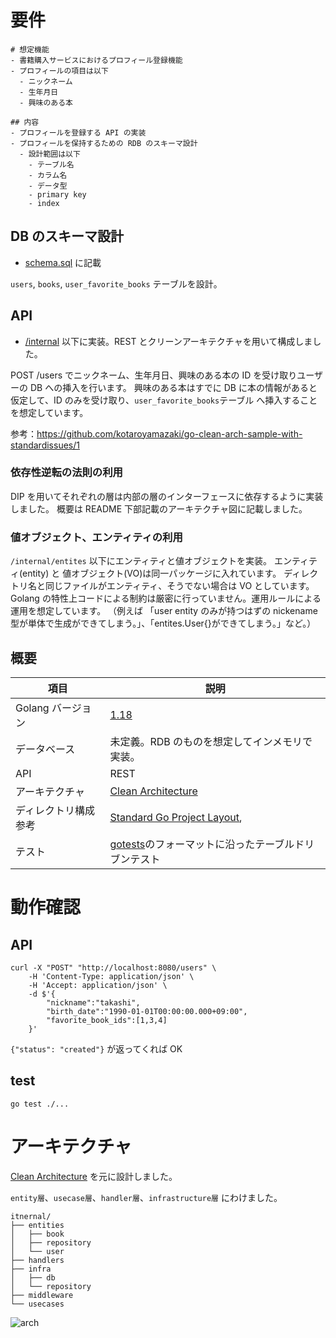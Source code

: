 # 要件

```
# 想定機能
- 書籍購入サービスにおけるプロフィール登録機能
- プロフィールの項目は以下
  - ニックネーム
  - 生年月日
  - 興味のある本

## 内容
- プロフィールを登録する API の実装
- プロフィールを保持するための RDB のスキーマ設計
  - 設計範囲は以下
    - テーブル名
    - カラム名
    - データ型
    - primary key
    - index
```

## DB のスキーマ設計

- [schema.sql](./schema/schema.sql) に記載

`users`, `books`, `user_favorite_books` テーブルを設計。

## API

- [/internal](./internal/) 以下に実装。REST とクリーンアーキテクチャを用いて構成しました。

POST /users でニックネーム、生年月日、興味のある本の ID を受け取りユーザーの DB への挿入を行います。
興味のある本はすでに DB に本の情報があると仮定して、ID のみを受け取り、`user_favorite_books`テーブル へ挿入することを想定しています。

参考：https://github.com/kotaroyamazaki/go-clean-arch-sample-with-standardissues/1

### 依存性逆転の法則の利用

DIP を用いてそれぞれの層は内部の層のインターフェースに依存するように実装しました。
概要は README 下部記載のアーキテクチャ図に記載しました。

### 値オブジェクト、エンティティの利用

`/internal/entites` 以下にエンティティと値オブジェクトを実装。
エンティティ(entity) と 値オブジェクト(VO)は同一パッケージに入れています。
ディレクトリ名と同じファイルがエンティティ、そうでない場合は VO としています。
Golang の特性上コードによる制約は厳密に行っていません。運用ルールによる運用を想定しています。
（例えば 「user entity のみが持つはずの nickename 型が単体で生成ができてしまう。」、「entites.User{}ができてしまう。」など。）

## 概要

| 項目                 | 説明                                                                                               |
| -------------------- | -------------------------------------------------------------------------------------------------- |
| Golang バージョン    | [1.18](https://golang.org/doc/go1.18)                                                              |
| データベース         | 未定義。RDB のものを想定してインメモリで実装。                                                     |
| API                  | REST                                                                                               |
| アーキテクチャ       | [Clean Architecture](https://blog.cleancoder.com/uncle-bob/2012/08/13/the-clean-architecture.html) |
| ディレクトリ構成参考 | [Standard Go Project Layout](https://github.com/golang-standards/project-layout),                  |
| テスト               | [gotests](https://github.com/cweill/gotests)のフォーマットに沿ったテーブルドリブンテスト           |

# 動作確認

## API

```
curl -X "POST" "http://localhost:8080/users" \
    -H 'Content-Type: application/json' \
    -H 'Accept: application/json' \
    -d $'{
        "nickname":"takashi",
        "birth_date":"1990-01-01T00:00:00.000+09:00",
        "favorite_book_ids":[1,3,4]
    }'
```

`{"status": "created"}` が返ってくれば OK

## test

```
go test ./...
```

# アーキテクチャ

[Clean Architecture](https://blog.cleancoder.com/uncle-bob/2012/08/13/the-clean-architecture.html) を元に設計しました。

`entity層`、`usecase層`、`handler層`、`infrastructure層` にわけました。

```
itnernal/
├── entities
│   ├── book
│   ├── repository
│   └── user
├── handlers
├── infra
│   ├── db
│   └── repository
├── middleware
└── usecases
```

![arch](https://user-images.githubusercontent.com/7589567/179364458-4d3b6f93-608f-4273-b793-e7227b05fe2d.png)
